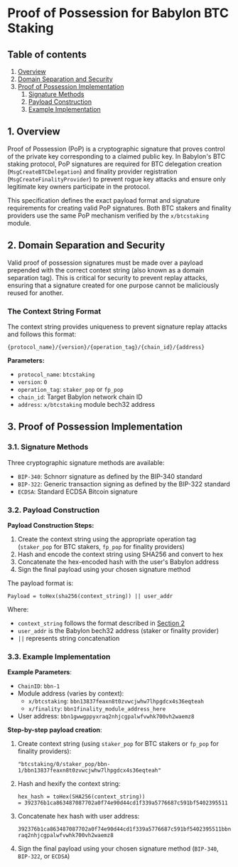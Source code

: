 # Proof of Possession for Babylon BTC Staking
## Table of contents
1. [Overview](#1-overview)
2. [Domain Separation and Security](#2-domain-separation-and-security)
3. [Proof of Possession Implementation](#3-proof-of-possession-implementation)
   1. [Signature Methods](#31-signature-methods)
   2. [Payload Construction](#32-payload-construction)
   3. [Example Implementation](#33-example-implementation)

## 1. Overview

Proof of Possession (PoP) is a cryptographic signature that proves control of 
the private key corresponding to a claimed public key. In Babylon's BTC 
staking protocol, PoP signatures are required for BTC delegation creation 
(`MsgCreateBTCDelegation`) and finality provider registration 
(`MsgCreateFinalityProvider`) to prevent rogue key attacks and ensure only 
legitimate key owners participate in the protocol.

This specification defines the exact payload format and signature 
requirements for creating valid PoP signatures. Both BTC stakers and finality 
providers use the same PoP mechanism verified by the `x/btcstaking` module.

## 2. Domain Separation and Security

Valid proof of possession signatures must be made over a payload prepended
with the correct context string (also known as a domain separation tag).
This is critical for security to prevent replay attacks, ensuring that a
signature created for one purpose cannot be maliciously reused for another.

### The Context String Format

The context string provides uniqueness to prevent signature replay attacks 
and follows this format:

`{protocol_name}/{version}/{operation_tag}/{chain_id}/{address}`

**Parameters:**
- `protocol_name`: `btcstaking`
- `version`: `0`
- `operation_tag`: `staker_pop` or `fp_pop`
- `chain_id`: Target Babylon network chain ID
- `address`: `x/btcstaking` module bech32 address

## 3. Proof of Possession Implementation

### 3.1. Signature Methods

Three cryptographic signature methods are available:

-  `BIP-340`: Schnorr signature as defined by the BIP-340 standard
-  `BIP-322`: Generic transaction signing as defined by the BIP-322 standard
-  `ECDSA`: Standard ECDSA Bitcoin signature

### 3.2. Payload Construction

**Payload Construction Steps:**
1. Create the context string using the appropriate operation tag (`staker_pop` 
   for BTC stakers, `fp_pop` for finality providers)
2. Hash and encode the context string using SHA256 and convert to hex
3. Concatenate the hex-encoded hash with the user's Babylon address
4. Sign the final payload using your chosen signature method

The payload format is:

```
Payload = toHex(sha256(context_string)) || user_addr
```

Where:
- `context_string` follows the format described in 
  [Section 2](#2-domain-separation-and-security)
- `user_addr` is the Babylon bech32 address (staker or finality provider)
- `||` represents string concatenation

### 3.3. Example Implementation

**Example Parameters**:
- `ChainID`: `bbn-1`
- Module address (varies by context):
  - `x/btcstaking`: `bbn13837feaxn8t0zvwcjwhw7lhpgdcx4s36eqteah`
  - `x/finality`: `bbn1finality_module_address_here`
- User address: `bbn1gwwgppyxraq2nhjcgpalwfvwhk700vh2waemz8`

**Step-by-step payload creation**:

1. Create context string (using `staker_pop` for BTC stakers or `fp_pop` 
   for finality providers):
   ```
   "btcstaking/0/staker_pop/bbn-1/bbn13837feaxn8t0zvwcjwhw7lhpgdcx4s36eqteah"
   ```

2. Hash and hexify the context string:
   ```
   hex_hash = toHex(SHA256(context_string))
   = 392376b1ca863487087702a0f74e90d44cd1f339a5776687c591bf5402395511
   ```

3. Concatenate hex hash with user address:
   ```
   392376b1ca863487087702a0f74e90d44cd1f339a5776687c591bf5402395511bbn1gwwgppyx
   raq2nhjcgpalwfvwhk700vh2waemz8
   ```

4. Sign the final payload using your chosen signature method (`BIP-340`, 
   `BIP-322`, or `ECDSA`)
